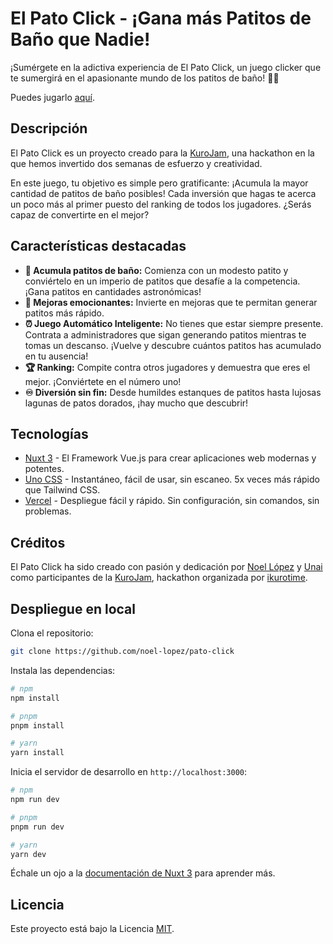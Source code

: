 # El Pato Click - ¡Gana más Patitos de Baño que Nadie!

<!--
<p align="center">
<img src="" alt="project image">
</p>
-->

¡Sumérgete en la adictiva experiencia de El Pato Click, un juego clicker que te sumergirá en el apasionante mundo de los patitos de baño! 🦆💦

Puedes jugarlo [aquí](https://patoclick.vercel.app/).

## Descripción

El Pato Click es un proyecto creado para la [KuroJam](https://www.kurojam.com/), una hackathon en la que hemos invertido dos semanas de esfuerzo y creatividad. 

En este juego, tu objetivo es simple pero gratificante: ¡Acumula la mayor cantidad de patitos de baño posibles! Cada inversión que hagas te acerca un poco más al primer puesto del ranking de todos los jugadores. ¿Serás capaz de convertirte en el mejor?

## Características destacadas

- **🦆 Acumula patitos de baño:** Comienza con un modesto patito y conviértelo en un imperio de patitos que desafíe a la competencia. ¡Gana patitos en cantidades astronómicas!
- **🚀 Mejoras emocionantes:** Invierte en mejoras que te permitan generar patitos más rápido.
- **⏰ Juego Automático Inteligente:** No tienes que estar siempre presente. Contrata a administradores que sigan generando patitos mientras te tomas un descanso. ¡Vuelve y descubre cuántos patitos has acumulado en tu ausencia!
- **🏆 Ranking:** Compite contra otros jugadores y demuestra que eres el mejor. ¡Conviértete en el número uno!
- **♾️ Diversión sin fin:** Desde humildes estanques de patitos hasta lujosas lagunas de patos dorados, ¡hay mucho que descubrir!

## Tecnologías

- [Nuxt 3](https://nuxt.com) - El Framework Vue.js para crear aplicaciones web modernas y potentes.
- [Uno CSS](https://unocss.dev) - Instantáneo, fácil de usar, sin escaneo. 5x veces más rápido que Tailwind CSS.
- [Vercel](https://vercel.com/) - Despliegue fácil y rápido. Sin configuración, sin comandos, sin problemas.

## Créditos

El Pato Click ha sido creado con pasión y dedicación por [Noel López](https://www.github.com/noel-lopez) y [Unai](https://www.github.com/owlai) como participantes de la [KuroJam](https://www.kurojam.com/), hackathon organizada por [ikurotime](https://www.twitch.tv/ikurotime).

## Despliegue en local

Clona el repositorio:

```bash
git clone https://github.com/noel-lopez/pato-click
```

Instala las dependencias:

```bash
# npm
npm install

# pnpm
pnpm install

# yarn
yarn install
```

Inicia el servidor de desarrollo en `http://localhost:3000`:

```bash
# npm
npm run dev

# pnpm
pnpm run dev

# yarn
yarn dev
```

Échale un ojo a la [documentación de Nuxt 3](https://nuxt.com/docs/getting-started/introduction) para aprender más.

## Licencia

Este proyecto está bajo la Licencia [MIT](https://opensource.org/licenses/MIT).

